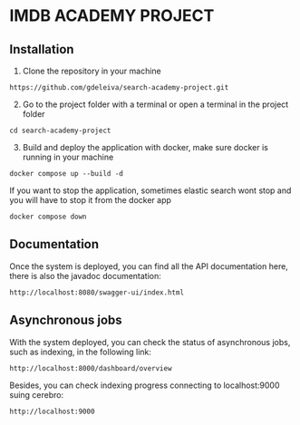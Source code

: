 # IMDB ACADEMY PROJECT
## Installation
1. Clone the repository in your machine
```
https://github.com/gdeleiva/search-academy-project.git
```
2. Go to the project folder with a terminal or open a terminal in the project folder
```
cd search-academy-project
```
3. Build and deploy the application with docker, make sure docker is running in your machine
```
docker compose up --build -d
```
If you want to stop the application, sometimes elastic search wont stop and you will have to stop it from the docker app
```
docker compose down
```

## Documentation
Once the system is deployed, you can find all the API documentation here, there is also the javadoc documentation:
```
http://localhost:8080/swagger-ui/index.html
```

## Asynchronous jobs
With the system deployed, you can check the status of asynchronous jobs, such as indexing, in the following link:
```
http://localhost:8000/dashboard/overview
```
Besides, you can check indexing progress connecting to localhost:9000 suing cerebro:
```
http://localhost:9000
```
